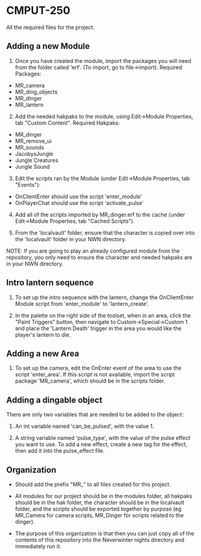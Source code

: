 CMPUT-250
=========

All the required files for the project.

Adding a new Module
---------

1. Once you have created the module, import the packages you will need from the folder called 'erf'. (To import, go to file->import). Required Packages:

  * MR_camera
  * MR_ding_objects
  * MR_dinger
  * MR_lantern

2. Add the needed hakpaks to the module, using Edit->Module Properties, tab "Custom Content". Required Hakpaks:

  * MR_dinger
  * MR_remove_ui
  * MR_sounds
  * JacobysJungle
  * Jungle Creatures
  * Jungle Sound

3. Edit the scripts ran by the Module (under Edit->Module Properties, tab "Events"):
  * OnClientEnter should use the script 'enter_module'
  * OnPlayerChat should use the script 'activate_pulse'

4. Add all of the scripts imported by MR_dinger.erf to the cache (under Edit->Module Properties, tab "Cached Scripts").

5. From the 'localvault' folder, ensure that the character is copied over into the 'localvault' folder in your NWN directory.

NOTE: If you are going to play an already configured module from the repository, you only need to ensure the character and needed hakpaks are in your NWN directory.

Intro lantern sequence
--------

1. To set up the intro sequence with the lantern, change the OnClientEnter Module script from 'enter_module' to 'lantern_create'.

2. In the palette on the right side of the toolset, when in an area, click the "Paint Triggers" button, then navigate to Custom->Special->Custom 1
   and place the 'Lantern Death' trigger in the area you would like the player's lantern to die.

Adding a new Area
--------

1. To set up the camera, edit the OnEnter event of the area to use the script 'enter_area'. If this script
   is not available, import the script package 'MR_camera', which should be in the scripts folder.

Adding a dingable object
--------

There are only two variables that are needed to be added to the object:

1. An int variable named 'can_be_pulsed', with the value 1.

2. A string variable named 'pulse_type', with the value of the pulse effect you want to use. To add a new effect, create a new tag for the effect, then add it into the pulse_effect file.

Organization
---------

- Should add the prefix "MR_" to all files created for this project.

- All modules for our project should be in the modules folder, all hakpaks should be in the hak folder, the character should be in the localvault
  folder, and the scripts should be exported together by purpose (eg MR_Camera for camera scripts, MR_Dinger for scripts related to the dinger).  

- The purpose of this organization is that then you can just copy all of the contents of this repository into the Neverwinter nights directory and immediately run it.

